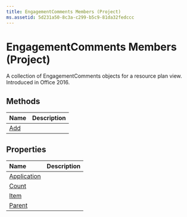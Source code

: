 ```yaml
---
title: EngagementComments Members (Project)
ms.assetid: 5d231a50-8c3a-c299-b5c9-81da32fedccc
---
```



# EngagementComments Members (Project)

A collection of EngagementComments objects for a resource plan view. Introduced in Office 2016.


## Methods
<a name="methods"> </a>



|**Name**|**Description**|
|:-----|:-----|
|[Add](engagementcomments-add-method-project.md)||

## Properties
<a name="properties"> </a>



|**Name**|**Description**|
|:-----|:-----|
|[Application](engagementcomments-application-property-project.md)||
|[Count](engagementcomments-count-property-project.md)||
|[Item](engagementcomments-item-property-project.md)||
|[Parent](engagementcomments-parent-property-project.md)||

